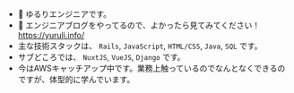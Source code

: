 - 👋 ゆるりエンジニアです。
- 👀 エンジニアブログをやってるので、よかったら見てみてください！　https://yuruli.info/
- 主な技術スタックは、 `Rails`, `JavaScript`, `HTML/CSS`, `Java`, `SQL` です。
- サブどころでは、 `NuxtJS`, `VueJS`, `Django` です。
- 今はAWSキャッチアップ中です。業務上触っているのでなんとなくできるのですが、体型的に学んでいます。
<!---
yuruli-engineer/yuruli-engineer is a ✨ special ✨ repository because its `README.md` (this file) appears on your GitHub profile.
You can click the Preview link to take a look at your changes.
--->
